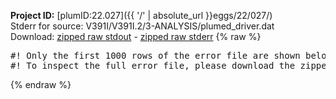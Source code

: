 **Project ID:** [plumID:22.027]({{ '/' | absolute_url }}eggs/22/027/)  
Stderr for source:  V391I/V391I.2/3-ANALYSIS/plumed_driver.dat   
Download: [zipped raw stdout](plumed_driver.dat.plumed.stdout.txt.zip) - [zipped raw stderr](plumed_driver.dat.plumed.stderr.txt.zip) 
{% raw %}
<pre>
#! Only the first 1000 rows of the error file are shown below
#! To inspect the full error file, please download the zipped raw stderr file above
</pre>
{% endraw %}
